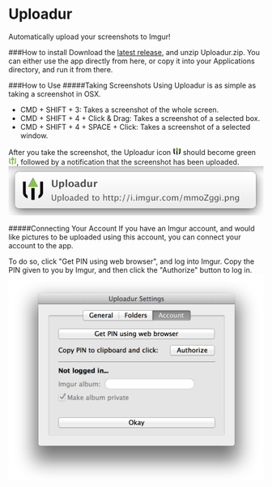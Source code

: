Uploadur
========
Automatically upload your screenshots to Imgur! 

###How to install
Download the [latest release](https://github.com/Selovert/Uploadur/releases/latest), and unzip Uploadur.zip. You can either use the app directly from here, or copy it into your Applications directory, and run it from there.

###How to Use
#####Taking Screenshots
Using Uploadur is as simple as taking a screenshot in OSX. 

- CMD + SHIFT + 3: Takes a screenshot of the whole screen.
- CMD + SHIFT + 4 + Click & Drag: Takes a screenshot of a selected box.
- CMD + SHIFT + 4 + SPACE + Click: Takes a screenshot of a selected window.

After you take the screenshot, the Uploadur icon ![Uploadur Icon](https://raw.githubusercontent.com/Selovert/Uploadur/master/Uploadur/Images.xcassets/icon.imageset/uploadur.png) should become green ![Uploadur-dl Icon](https://raw.githubusercontent.com/Selovert/Uploadur/master/Uploadur/Images.xcassets/icon-dl.imageset/uploadur-dl.png), followed by a notification that the screenshot has been uploaded.
![Notification](https://raw.githubusercontent.com/Selovert/Uploadur/master/Readme/Notification.png)

#####Connecting Your Account
If you have an Imgur account, and would like pictures to be uploaded using this account, you can connect your account to the app. 

To do so, click "Get PIN using web browser", and log into Imgur. Copy the PIN given to you by Imgur, and then click the "Authorize" button to log in.
![Account](https://raw.githubusercontent.com/Selovert/Uploadur/master/Readme/Account.png)